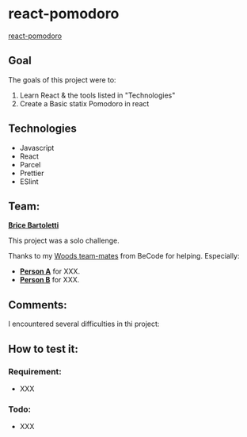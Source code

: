 # react-pomodoro

[react-pomodoro](https://levizar.github.io/react-pomodoro)

## Goal

The goals of this project were to:

1. Learn React & the tools listed in "Technologies"
2. Create a Basic statix Pomodoro in react

## Technologies

- Javascript
- React
- Parcel
- Prettier
- ESlint

## Team:

[**Brice Bartoletti**](https://github.com/Levizar)

This project was a solo challenge.

Thanks to my [Woods team-mates](https://github.com/orgs/becodeorg/teams/crl-woods-2-15) from BeCode for helping.
Especially:

- [**Person A**]() for XXX.
- [**Person B**]() for XXX.

## Comments:

I encountered several difficulties in thi project:

## How to test it:

### Requirement:

- XXX

### Todo:

- XXX